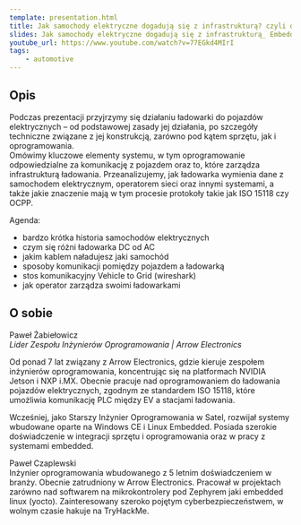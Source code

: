 ```yaml
---
template: presentation.html
title: Jak samochody elektryczne dogadują się z infrastrukturą? czyli dlaczego Filip Chajzer nie naładował swojego elektryka
slides: Jak samochody elektryczne dogadują się z infrastrukturą_ Embedded Meetup 03-20225-3.pdf
youtube_url: https://www.youtube.com/watch?v=77EGkd4MIrI
tags:
    - automotive
---
```


## Opis

Podczas prezentacji przyjrzymy się działaniu ładowarki do pojazdów elektrycznych – od podstawowej zasady jej działania, po szczegóły techniczne związane z jej konstrukcją, zarówno pod kątem sprzętu, jak i oprogramowania.  
Omówimy kluczowe elementy systemu, w tym oprogramowanie odpowiedzialne za komunikację z pojazdem oraz to, które zarządza infrastrukturą ładowania. Przeanalizujemy, jak ładowarka wymienia dane z samochodem elektrycznym, operatorem sieci oraz innymi systemami, a także jakie znaczenie mają w tym procesie protokoły takie jak ISO 15118 czy OCPP.

Agenda:
- bardzo krótka historia samochodów elektrycznych
- czym się różni ładowarka DC od AC
- jakim kablem naładujesz jaki samochód
- sposoby komunikacji pomiędzy pojazdem a ładowarką
- stos komunikacyjny Vehicle to Grid (wireshark)
- jak operator zarządza swoimi ładowarkami

## O sobie
Paweł Żabiełowicz  
*Lider Zespołu Inżynierów Oprogramowania | Arrow Electronics*

Od ponad 7 lat związany z Arrow Electronics, gdzie kieruje zespołem inżynierów oprogramowania, koncentrując się na platformach NVIDIA Jetson i NXP i.MX. Obecnie pracuje nad oprogramowaniem do ładowania pojazdów elektrycznych, zgodnym ze standardem ISO 15118, które umożliwia komunikację PLC między EV a stacjami ładowania.

Wcześniej, jako Starszy Inżynier Oprogramowania w Satel, rozwijał systemy wbudowane oparte na Windows CE i Linux Embedded. Posiada szerokie doświadczenie w integracji sprzętu i oprogramowania oraz w pracy z systemami embedded.

Paweł Czaplewski  
Inżynier oprogramowania wbudowanego z 5 letnim doświadczeniem w branży. Obecnie zatrudniony w Arrow Electronics. Pracował w projektach zarówno nad softwarem na mikrokontrolery pod Zephyrem jaki embedded linux (yocto). Zainteresowany szeroko pojętym cyberbezpieczeństwem, w wolnym czasie hakuje na TryHackMe.

